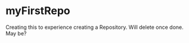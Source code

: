 myFirstRepo
===========

Creating this to experience creating a Repository. Will delete once done. May be?
